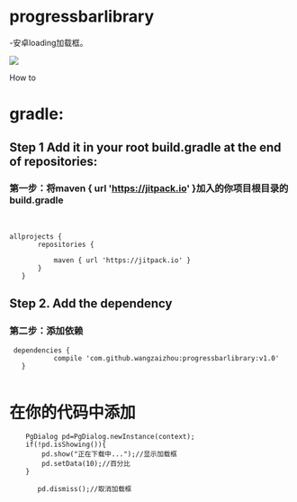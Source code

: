 # progressbarlibrary
-安卓loading加载框。

![](http://a1.qpic.cn/psb?/V13m9niH1maXkM/IcdbB40pW29PrBBhjJBF.mZ0xJOhFBeMIN2GxYq9H.4!/b/dPMAAAAAAAAA&bo=XAFJAgAAAAACwPI!&rf=viewer_4) 

How to

# gradle:
 ## Step 1 Add it in your root build.gradle at the end of repositories:
 ### 第一步：将maven { url 'https://jitpack.io' }加入的你项目根目录的build.gradle
 
  
 ```
 allprojects {
		repositories {
			
			maven { url 'https://jitpack.io' }
		}
	}
 ```
 
  
 ## Step 2. Add the dependency
 ### 第二步：添加依赖
 
 ``` 
  dependencies {
	        compile 'com.github.wangzaizhou:progressbarlibrary:v1.0'
	}
	
```

# 在你的代码中添加
```
	PgDialog pd=PgDialog.newInstance(context);
	if(!pd.isShowing()){
		pd.show("正在下载中...");//显示加载框
	  	pd.setData(10);//百分比
	}
	 
	   pd.dismiss();//取消加载框
```

